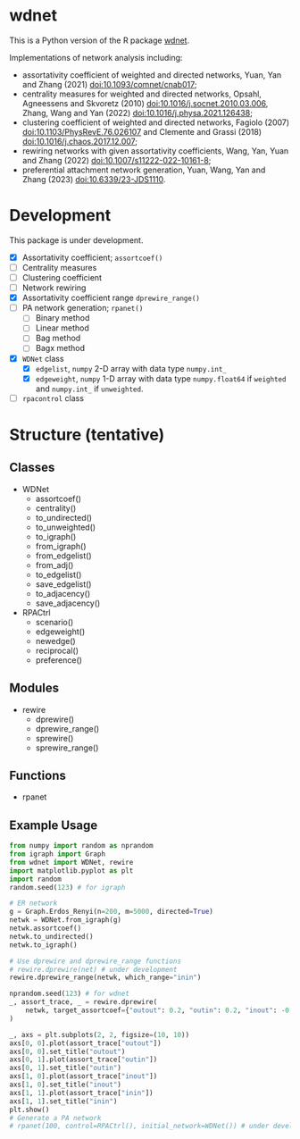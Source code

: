 # wdnet

This is a Python version of the R package
[wdnet](https://cran.r-project.org/web/packages/wdnet/index.html).


Implementations of network analysis including:
+ assortativity coefficient of weighted and directed networks, Yuan,
  Yan and Zhang (2021) <doi:10.1093/comnet/cnab017>;
+ centrality measures for weighted and directed networks, Opsahl,
  Agneessens and Skvoretz (2010) <doi:10.1016/j.socnet.2010.03.006>,
  Zhang, Wang and Yan (2022) <doi:10.1016/j.physa.2021.126438>;
+ clustering coefficient of weighted and directed networks, Fagiolo
  (2007) <doi:10.1103/PhysRevE.76.026107> and Clemente and Grassi
  (2018) <doi:10.1016/j.chaos.2017.12.007>;
+ rewiring networks with given assortativity coefficients, Wang, Yan,
  Yuan and Zhang (2022) <doi:10.1007/s11222-022-10161-8>;
+ preferential attachment network generation, Yuan, Wang, Yan and
  Zhang (2023) <doi:10.6339/23-JDS1110>.


# Development

This package is under development.

- [x] Assortativity coefficient; `assortcoef()`
- [ ] Centrality measures
- [ ] Clustering coefficient
- [ ] Network rewiring
- [x] Assortativity coefficient range `dprewire_range()`
- [ ] PA network generation; `rpanet()`
  - [ ] Binary method
  - [ ] Linear method
  - [ ] Bag method
  - [ ] Bagx method
- [x] `WDNet` class
  - [x] `edgelist`, `numpy` 2-D array with data type `numpy.int_`
  - [x] `edgeweight`, `numpy` 1-D array with data type `numpy.float64`
    if `weighted` and `numpy.int_` if `unweighted`.
- [ ] `rpacontrol` class

# Structure (tentative)

## Classes

+ WDNet
  - assortcoef()
  - centrality()
  - to_undirected()
  - to_unweighted()
  - to_igraph()
  - from_igraph()
  - from_edgelist()
  - from_adj()
  - to_edgelist()
  - save_edgelist()
  - to_adjacency()
  - save_adjacency()
+ RPACtrl
  - scenario()
  - edgeweight()
  - newedge()
  - reciprocal()
  - preference()

## Modules

+ rewire
  - dprewire()
  - dprewire_range()
  - sprewire()
  - sprewire_range()

## Functions

+ rpanet


## Example Usage

```python
from numpy import random as nprandom
from igraph import Graph
from wdnet import WDNet, rewire
import matplotlib.pyplot as plt
import random
random.seed(123) # for igraph

# ER network
g = Graph.Erdos_Renyi(n=200, m=5000, directed=True)
netwk = WDNet.from_igraph(g)
netwk.assortcoef()
netwk.to_undirected()
netwk.to_igraph()

# Use dprewire and dprewire_range functions
# rewire.dprewire(net) # under development
rewire.dprewire_range(netwk, which_range="inin")

nprandom.seed(123) # for wdnet
_, assort_trace, _ = rewire.dprewire(
    netwk, target_assortcoef={"outout": 0.2, "outin": 0.2, "inout": -0.2, "inin": -0.2}
)

_, axs = plt.subplots(2, 2, figsize=(10, 10))
axs[0, 0].plot(assort_trace["outout"])
axs[0, 0].set_title("outout")
axs[0, 1].plot(assort_trace["outin"])
axs[0, 1].set_title("outin")
axs[1, 0].plot(assort_trace["inout"])
axs[1, 0].set_title("inout")
axs[1, 1].plot(assort_trace["inin"])
axs[1, 1].set_title("inin")
plt.show()
# Generate a PA network
# rpanet(100, control=RPACtrl(), initial_network=WDNet()) # under development
```
